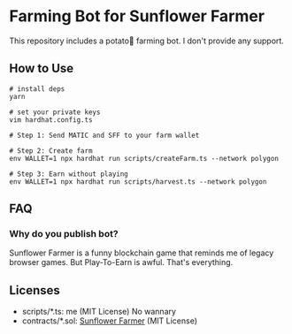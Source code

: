 # Farming Bot for Sunflower Farmer
This repository includes a potato🥔 farming bot. I don't provide any support.

## How to Use

```shell
# install deps
yarn

# set your private keys
vim hardhat.config.ts 

# Step 1: Send MATIC and SFF to your farm wallet

# Step 2: Create farm
env WALLET=1 npx hardhat run scripts/createFarm.ts --network polygon

# Step 3: Earn without playing 
env WALLET=1 npx hardhat run scripts/harvest.ts --network polygon
```

## FAQ

### Why do you publish bot?
Sunflower Farmer is a funny blockchain game that reminds me of legacy browser games. But Play-To-Earn is awful. That's everything.

## Licenses
- scripts/*.ts: me (MIT License) No wannary
- contracts/*.sol: [Sunflower Farmer](https://github.com/sunflower-farmers/sunflower-farmers) (MIT License)
